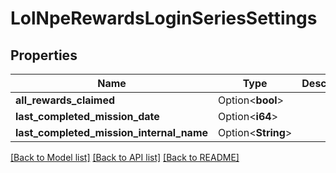 # LolNpeRewardsLoginSeriesSettings

## Properties

Name | Type | Description | Notes
------------ | ------------- | ------------- | -------------
**all_rewards_claimed** | Option<**bool**> |  | [optional]
**last_completed_mission_date** | Option<**i64**> |  | [optional]
**last_completed_mission_internal_name** | Option<**String**> |  | [optional]

[[Back to Model list]](../README.md#documentation-for-models) [[Back to API list]](../README.md#documentation-for-api-endpoints) [[Back to README]](../README.md)


